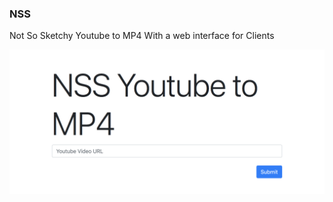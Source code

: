 ### NSS 
Not So Sketchy Youtube to MP4 
With a web interface for Clients 

![alt text](./pics/nss.png "NSS ScreenShot")